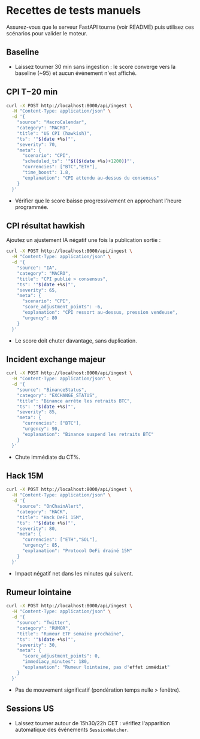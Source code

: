 # Recettes de tests manuels

Assurez-vous que le serveur FastAPI tourne (voir README) puis utilisez ces scénarios pour valider le moteur.

## Baseline
- Laissez tourner 30 min sans ingestion : le score converge vers la baseline (~95) et aucun événement n'est affiché.

## CPI T−20 min
```bash
curl -X POST http://localhost:8000/api/ingest \
  -H "Content-Type: application/json" \
  -d '{
    "source": "MacroCalendar",
    "category": "MACRO",
    "title": "US CPI (hawkish)",
    "ts": '"$(date +%s)"',
    "severity": 70,
    "meta": {
      "scenario": "CPI",
      "scheduled_ts": '"$(($(date +%s)+1200))"',
      "currencies": ["BTC","ETH"],
      "time_boost": 1.8,
      "explanation": "CPI attendu au-dessus du consensus"
    }
  }'
```
- Vérifier que le score baisse progressivement en approchant l'heure programmée.

## CPI résultat hawkish
Ajoutez un ajustement IA négatif une fois la publication sortie :
```bash
curl -X POST http://localhost:8000/api/ingest \
  -H "Content-Type: application/json" \
  -d '{
    "source": "IA",
    "category": "MACRO",
    "title": "CPI publié > consensus",
    "ts": '"$(date +%s)"',
    "severity": 65,
    "meta": {
      "scenario": "CPI",
      "score_adjustment_points": -6,
      "explanation": "CPI ressort au-dessus, pression vendeuse",
      "urgency": 80
    }
  }'
```
- Le score doit chuter davantage, sans duplication.

## Incident exchange majeur
```bash
curl -X POST http://localhost:8000/api/ingest \
  -H "Content-Type: application/json" \
  -d '{
    "source": "BinanceStatus",
    "category": "EXCHANGE_STATUS",
    "title": "Binance arrête les retraits BTC",
    "ts": '"$(date +%s)"',
    "severity": 85,
    "meta": {
      "currencies": ["BTC"],
      "urgency": 90,
      "explanation": "Binance suspend les retraits BTC"
    }
  }'
```
- Chute immédiate du CT%.

## Hack 15M
```bash
curl -X POST http://localhost:8000/api/ingest \
  -H "Content-Type: application/json" \
  -d '{
    "source": "OnChainAlert",
    "category": "HACK",
    "title": "Hack DeFi 15M",
    "ts": '"$(date +%s)"',
    "severity": 80,
    "meta": {
      "currencies": ["ETH","SOL"],
      "urgency": 85,
      "explanation": "Protocol DeFi drainé 15M"
    }
  }'
```
- Impact négatif net dans les minutes qui suivent.

## Rumeur lointaine
```bash
curl -X POST http://localhost:8000/api/ingest \
  -H "Content-Type: application/json" \
  -d '{
    "source": "Twitter",
    "category": "RUMOR",
    "title": "Rumeur ETF semaine prochaine",
    "ts": '"$(date +%s)"',
    "severity": 30,
    "meta": {
      "score_adjustment_points": 0,
      "immediacy_minutes": 180,
      "explanation": "Rumeur lointaine, pas d'effet immédiat"
    }
  }'
```
- Pas de mouvement significatif (pondération temps nulle > fenêtre).

## Sessions US
- Laissez tourner autour de 15h30/22h CET : vérifiez l'apparition automatique des événements `SessionWatcher`.
